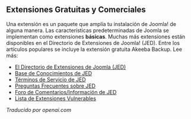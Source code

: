 <!-- Filename: Free_and_Commercial_extensions / Display title: El Directorio de Extensiones de Joomla  -->

## Extensiones Gratuitas y Comerciales

Una extensión es un paquete que amplía tu instalación de Joomla! de alguna manera. Las características predeterminadas de Joomla se implementan como extensiones **básicas**. Muchas más extensiones están disponibles en el Directorio de Extensiones de Joomla! (JED). Entre los artículos populares se incluye la extensión gratuita Akeeba Backup. Lee más:

- [El Directorio de Extensiones de Joomla (JED)](https://extensions.joomla.org)
- [Base de Conocimientos de JED](https://extensions.joomla.org/support/knowledgebase)
- [Términos de Servicio de JED](https://extensions.joomla.org/community/terms-of-service/)
- [Preguntas Frecuentes sobre JED](https://docs.joomla.org/Special:MyLanguage/Joomla!_Extension_Directory_FAQs)
- [Foro de Comentarios/Información de JED](https://forum.joomla.org/viewforum.php?f=262)
- [Lista de Extensiones Vulnerables](http://vel.joomla.org/)

*Traducido por openai.com*


